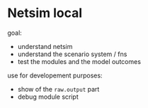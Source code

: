 # Netsim local


goal:
- understand netsim
- understand the scenario system / fns
- test the modules and the model outcomes

use for developement purposes:
- show of the `raw.output` part
- debug module script
